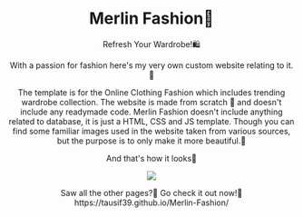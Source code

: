 <h1 align = "center">Merlin Fashion🛒</h1>


<p align="center">Refresh Your Wardrobe!🛍️ 
 <p align="center">
With a passion for fashion here's my very own custom website relating to it.💃
 </p>
 
 
 <p align="center">
 The template is for the Online Clothing Fashion which includes trending wardrobe collection. The website is made from scratch 🥳 and doesn't include any readymade code.
Merlin Fashion doesn't include anything related to database, it is just a HTML, CSS and JS template. Though you can find some familiar images used in the website taken from various sources, but the purpose is to only make it more beautiful.🖤

 </p>

  <p align="center">
    And that's how it looks🤩
 </p>
 <p align="center">
 <img src="https://user-images.githubusercontent.com/47295558/76738138-11372680-6790-11ea-82c6-c27a9c2b7b68.gif">
  </p>
 <p align="center">
 Saw all the other pages?🧐 Go check it out now!🥳 
   https://tausif39.github.io/Merlin-Fashion/
</p>
